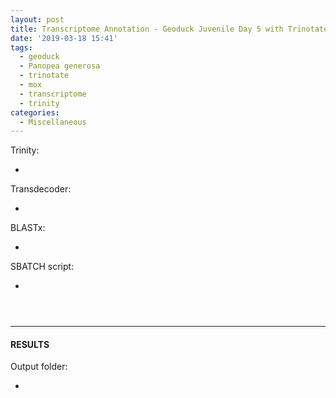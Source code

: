 ```yaml
---
layout: post
title: Transcriptome Annotation - Geoduck Juvenile Day 5 with Trinotate on Mox
date: '2019-03-18 15:41'
tags:
  - geoduck
  - Panopea generosa
  - trinotate
  - mox
  - transcriptome
  - trinity
categories:
  - Miscellaneous
---
```

Trinity:

- []()

Transdecoder:

- []()

BLASTx:

- []()


SBATCH script:

- []()

<pre><code>

</code></pre>

---

#### RESULTS

Output folder:

- []()
